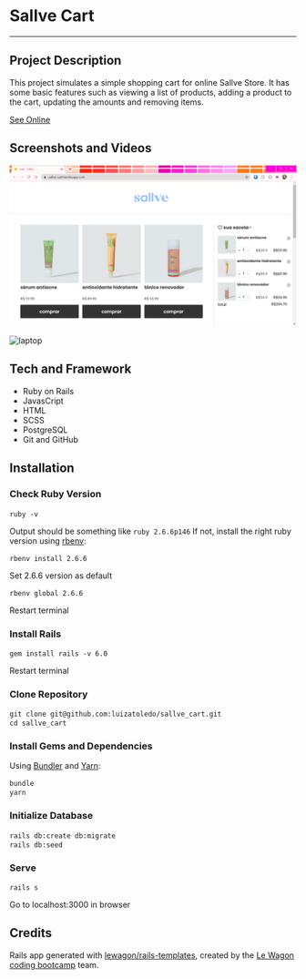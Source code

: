 # Sallve Cart
***
## Project Description
This project simulates a simple shopping cart for online Sallve Store.
It has some basic features such as viewing a list of products, adding a product to the cart, updating the amounts and removing items.

[See Online](https://sallve-cart.herokuapp.com/ "Sallve Cart Project")

## Screenshots and Videos
![screenshot](screenshot.PNG)

![laptop](gif_laptop_screen.gif)

## Tech and Framework

* Ruby on Rails
* JavasCript
* HTML
* SCSS
* PostgreSQL
* Git and GitHub

## Installation

### Check Ruby Version
```
ruby -v
```
Output should be something like ```ruby 2.6.6p146```
If not, install the right ruby version using [rbenv](https://github.com/rbenv/rbenv):
```
rbenv install 2.6.6
```
Set 2.6.6 version as default
```
rbenv global 2.6.6
```
Restart terminal
### Install Rails
```
gem install rails -v 6.0
```
Restart terminal
### Clone Repository
```
git clone git@github.com:luizatoledo/sallve_cart.git
cd sallve_cart
```
### Install Gems and Dependencies
Using [Bundler](https://github.com/rubygems/bundler) and [Yarn](https://github.com/yarnpkg/yarn):
```
bundle
yarn
```
### Initialize Database
```
rails db:create db:migrate
rails db:seed
```
### Serve
```
rails s
```
Go to localhost:3000 in browser
## Credits
Rails app generated with [lewagon/rails-templates](https://github.com/lewagon/rails-templates), created by the [Le Wagon coding bootcamp](https://www.lewagon.com) team.

